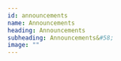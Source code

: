 ```yaml
---
id: announcements
name: Announcements
heading: Announcements
subheading: Announcements&#58;
image: ""
---
```


 <!-- - **Jan 16**: Assignment 1 [handout](assets/assignments/a1.pdf) and the [starter code](https://colab.research.google.com/github/uoft-csc413/2023/blob/master/assets/assignments/a1-code.ipynb) are now online. Make sure you create a copy in your own Drive before making edits, or else the changes will not be saved. Assignment 1 is due Feb 3rd.
 - **Jan 29**: Assignment 2 [handout](assets/assignments/a2.pdf) and the [starter code](https://colab.research.google.com/github/uoft-csc413/2023/blob/master/assets/assignments/a2-code.ipynb) are now online. Make sure you create a copy in your own Drive before making edits, or else the changes will not be saved. Assignment 2 is due Feb 24th.
 - **Feb 2**: Assignment 2 [handout](assets/assignments/a2.pdf) updated to Version 1.1
 - **Feb 9**: Assignment 2 [handout](assets/assignments/a2.pdf) updated to Version 1.2
 - **Feb 14**: Assignment 2 [handout](assets/assignments/a2.pdf) updated to Version 1.3
 - **Mar 4**: Assignment 3 [handout](assets/assignments/a3.pdf) and the starter code [nmt.ipynb](https://colab.research.google.com/github/uoft-csc413/2023/blob/master/assets/assignments/nmt.ipynb), [bert.ipynb](https://colab.research.google.com/github/uoft-csc413/2023/blob/master/assets/assignments/bert.ipynb), [clip.ipynb](https://colab.research.google.com/github/uoft-csc413/2023/blob/master/assets/assignments/clip.ipynb) are up. Assignment 3 is now due Mar 31st. 
 - **Mar 17**: Assignment 4 [handout](assets/assignments/a4.pdf) and the starter code [gnn.ipynb](https://colab.research.google.com/github/uoft-csc413/2023/blob/master/assets/assignments/gnn.ipynb), [dqn.ipynb](https://colab.research.google.com/github/uoft-csc413/2023/blob/master/assets/assignments/dqn.ipynb) are up. Assignment 4 is now due Apr 11st. 
 - **Mar 21**: Assignment 4 [handout](assets/assignments/a4.pdf) updated to Version 1.1 -->
